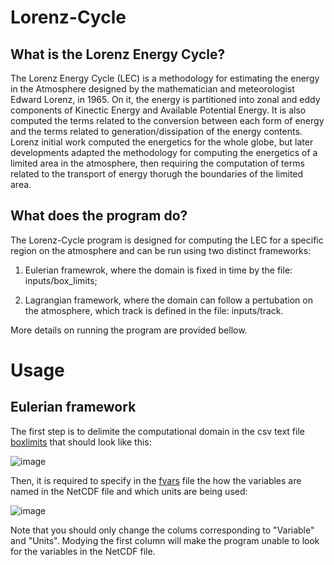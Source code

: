 # Lorenz-Cycle

## What is the Lorenz Energy Cycle?

The Lorenz Energy Cycle (LEC) is a methodology for estimating the energy in the Atmosphere designed by the mathematician and meteorologist Edward Lorenz, in 1965. On it, the energy is partitioned into zonal and eddy components of Kinectic Energy and  Available Potential Energy. It is also computed the terms related to the conversion between each form of energy and the terms related to generation/dissipation of the energy contents. Lorenz initial work computed the energetics for the whole globe, but later developments adapted the methodology for computing the energetics of a limited area in the atmosphere, then requiring the computation of terms related to the transport of energy thorugh the boundaries of the limited area.

## What does the program do?

The Lorenz-Cycle program is designed for computing the LEC for a specific region on the atmosphere and can be run using two distinct frameworks:

1. Eulerian framewrok, where the domain is fixed in time by the file: inputs/box_limits; 

2. Lagrangian framework, where the domain can follow a pertubation on the atmosphere, which track is defined in the file: inputs/track. 

More details on running the program are provided bellow.

# Usage

## Eulerian framework

The first step is to delimite the computational domain in the csv text file [boxlimits](inputs/box_limits) that should look like this:

![image](https://user-images.githubusercontent.com/56005607/206709581-34ebe0a7-ff45-4bd4-86e0-8cce8dde91ea.png)

Then, it is required to specify in the [fvars](inputs/fvars) file the how the variables are named in the NetCDF file and which units are being used:  

![image](https://user-images.githubusercontent.com/56005607/206710982-37e2c5a3-4379-41c2-840a-ba2af0cd28a9.png)

Note that you should only change the colums corresponding to "Variable" and "Units". Modying the first column will make the program unable to look for the variables in the NetCDF file.

